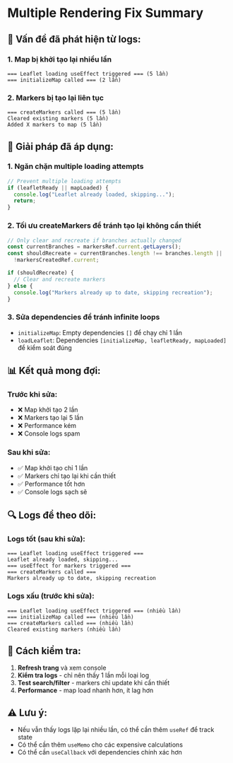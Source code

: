 # Multiple Rendering Fix Summary

## 🚨 **Vấn đề đã phát hiện từ logs:**

### 1. **Map bị khởi tạo lại nhiều lần**
```
=== Leaflet loading useEffect triggered === (5 lần)
=== initializeMap called === (2 lần)
```

### 2. **Markers bị tạo lại liên tục**
```
=== createMarkers called === (5 lần)
Cleared existing markers (5 lần)
Added X markers to map (5 lần)
```

## 🔧 **Giải pháp đã áp dụng:**

### 1. **Ngăn chặn multiple loading attempts**
```javascript
// Prevent multiple loading attempts
if (leafletReady || mapLoaded) {
  console.log("Leaflet already loaded, skipping...");
  return;
}
```

### 2. **Tối ưu createMarkers để tránh tạo lại không cần thiết**
```javascript
// Only clear and recreate if branches actually changed
const currentBranches = markersRef.current.getLayers();
const shouldRecreate = currentBranches.length !== branches.length || 
  !markersCreatedRef.current;

if (shouldRecreate) {
  // Clear and recreate markers
} else {
  console.log("Markers already up to date, skipping recreation");
}
```

### 3. **Sửa dependencies để tránh infinite loops**
- `initializeMap`: Empty dependencies `[]` để chạy chỉ 1 lần
- `loadLeaflet`: Dependencies `[initializeMap, leafletReady, mapLoaded]` để kiểm soát đúng

## 📊 **Kết quả mong đợi:**

### Trước khi sửa:
- ❌ Map khởi tạo 2 lần
- ❌ Markers tạo lại 5 lần
- ❌ Performance kém
- ❌ Console logs spam

### Sau khi sửa:
- ✅ Map khởi tạo chỉ 1 lần
- ✅ Markers chỉ tạo lại khi cần thiết
- ✅ Performance tốt hơn
- ✅ Console logs sạch sẽ

## 🔍 **Logs để theo dõi:**

### Logs tốt (sau khi sửa):
```
=== Leaflet loading useEffect triggered ===
Leaflet already loaded, skipping...
=== useEffect for markers triggered ===
=== createMarkers called ===
Markers already up to date, skipping recreation
```

### Logs xấu (trước khi sửa):
```
=== Leaflet loading useEffect triggered === (nhiều lần)
=== initializeMap called === (nhiều lần)
=== createMarkers called === (nhiều lần)
Cleared existing markers (nhiều lần)
```

## 🎯 **Cách kiểm tra:**

1. **Refresh trang** và xem console
2. **Kiểm tra logs** - chỉ nên thấy 1 lần mỗi loại log
3. **Test search/filter** - markers chỉ update khi cần thiết
4. **Performance** - map load nhanh hơn, ít lag hơn

## ⚠️ **Lưu ý:**

- Nếu vẫn thấy logs lặp lại nhiều lần, có thể cần thêm `useRef` để track state
- Có thể cần thêm `useMemo` cho các expensive calculations
- Có thể cần `useCallback` với dependencies chính xác hơn
